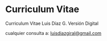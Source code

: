 # Curriculum Vitae

Curriculum Vitae 
Luis Díaz G.
Versión Digital

cualquier consulta a:
luisdiazgiral@gmail.com

